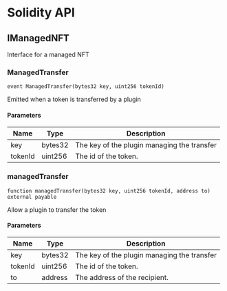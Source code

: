 # Solidity API

## IManagedNFT

Interface for a managed NFT

### ManagedTransfer

```solidity
event ManagedTransfer(bytes32 key, uint256 tokenId)
```

Emitted when a token is transferred by a plugin

#### Parameters

| Name | Type | Description |
| ---- | ---- | ----------- |
| key | bytes32 | The key of the plugin managing the transfer |
| tokenId | uint256 | The id of the token. |

### managedTransfer

```solidity
function managedTransfer(bytes32 key, uint256 tokenId, address to) external payable
```

Allow a plugin to transfer the token

#### Parameters

| Name | Type | Description |
| ---- | ---- | ----------- |
| key | bytes32 | The key of the plugin managing the transfer |
| tokenId | uint256 | The id of the token. |
| to | address | The address of the recipient. |

